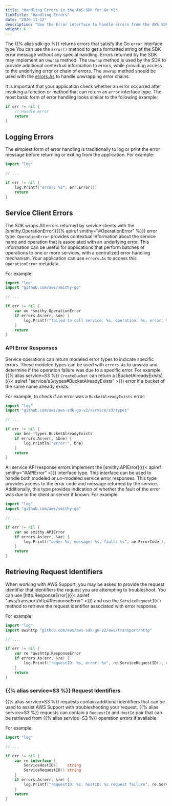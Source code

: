 ```yaml
---
title: "Handling Errors in the AWS SDK for Go V2"
linkTitle: "Handling Errors"
date: "2020-11-12"
description: "Use the Error interface to handle errors from the AWS SDK for Go V2 or AWS service."
weight: 6
---
```


The {{% alias sdk-go %}} returns errors that satisfy the Go `error` interface type  You can use the `Error()` method to
get a formatted string of the SDK error message without any special handling. Errors returned by the SDK may implement
an `Unwrap` method. The `Unwrap` method is used by the SDK to provide additional contextual information to errors, while
providing access to the underlying error or chain of errors. The `Unwrap` method should be used with the
[errors.As](https://golang.org/pkg/errors#As) to handle unwrapping error chains.

It is important that your application check whether an error occurred after invoking a function or method that
can return an `error` interface type. The most basic form of error handling looks similar to the following example:

```go
if err != nil {
	// Handle error
	return
}
```

## Logging Errors

The simplest form of error handling is traditionally to log or print the error message before returning or exiting from
the application. For example:

```go
import "log"

// ...

if err != nil {
	log.Printf("error: %s", err.Error())
	return
}
```

## Service Client Errors

The SDK wraps All errors returned by service clients with the
[smithy.OperationError]({{% apiref smithy="#OperationError" %}}) error type. `OperationError` provides contextual
information about the service name and operation that is associated with an underlying error. This information can be
useful for applications that perform batches of operations to one or more services, with a centralized error handling
mechanism. Your application can use `errors.As` to access this `OperationError` metadata.

For example:

```go
import "log"
import "github.com/aws/smithy-go"

// ...

if err != nil {
	var oe *smithy.OperationError
	if errors.As(err, &oe) {
		log.Printf("failed to call service: %s, operation: %s, error: %v", oe.Service(), oe.Operation(), oe.Unwrap())
    }
    return
}
```

### API Error Responses

Service operations can return modeled error types to indicate specific errors. These modeled types can be used with
`errors.As` to unwrap and determine if the operation failure was due to a specific error. For example
{{% alias service=S3 %}} `CreateBucket` can return a
[BucketAlreadyExists]({{< apiref "service/s3/types#BucketAlreadyExists" >}}) error if a bucket of the same name
already exists.

For example, to check if an error was a `BucketAlreadyExists` error:

```go
import "log"
import "github.com/aws/aws-sdk-go-v2/service/s3/types"

// ...

if err != nil {
	var bne *types.BucketAlreadyExists
	if errors.As(err, &bne) {
		log.Println("error:", bne)
    }
    return
}
```

All service API response errors implement the [smithy.APIError]({{< apiref smithy="#APIError" >}}) interface type.
This interface can be used to handle both modeled or un-modeled service error responses. This type provides
access to the error code and message returned by the service. Additionally, this type provides indication of whether
the fault of the error was due to the client or server if known. For example:

```go
import "log"
import "github.com/aws/smithy-go"

// ...

if err != nil {
	var ae smithy.APIError
	if errors.As(err, &ae) {
		log.Printf("code: %s, message: %s, fault: %s", ae.ErrorCode(), ae.ErrorMessage(), ae.ErrorFault().String())
    }
    return
}
```

## Retrieving Request Identifiers

When working with AWS Support, you may be asked to provide the request identifier that identifiers the request you
are attempting to troubleshoot. You can use [http.ResponseError]({{< apiref "aws/transport/http#ResponseError" >}})
and use the `ServiceRequestID()` method to retrieve the request identifier associated with error response.

For example:

```go
import "log"
import awshttp "github.com/aws/aws-sdk-go-v2/aws/transport/http"

// ...

if err != nil {
	var re *awshttp.ResponseError
	if errors.As(err, &re) {
		log.Printf("requestID: %s, error: %v", re.ServiceRequestID(), re.Unwrap());
    }
    return
}
```

### {{% alias service=S3 %}} Request Identifiers

{{% alias service=S3 %}} requests contain additional identifiers that can be used to assist AWS Support with
troubleshooting your request. {{% alias service=S3 %}} requests can contain a `RequestId` and `HostId` pair that can be
retrieved from {{% alias service=S3 %}} operation errors if available.

For example:

```go
import "log"

// ...

if err != nil {
	var re interface {
		ServiceHostID()    string
		ServiceRequestID() string
	}
	if errors.As(err, &re) {
		log.Printf("requestID: %s, hostID: %s request failure", re.ServiceRequestID(), re.ServiceHostID());
	}
	return
}
```

